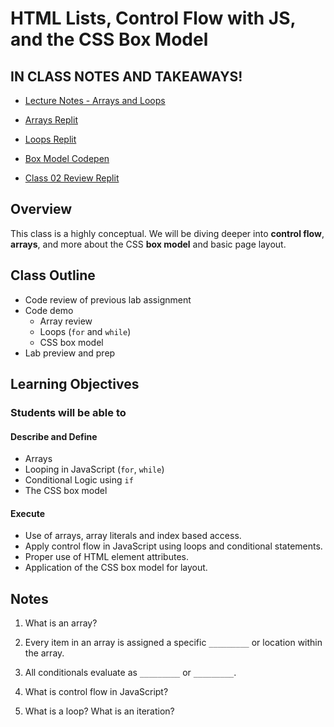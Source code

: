 # HTML Lists, Control Flow with JS, and the CSS Box Model

## IN CLASS NOTES AND TAKEAWAYS!

- [Lecture Notes - Arrays and Loops](lecture-notes.md)

- [Arrays Replit](https://replit.com/@arpatterson31/Class201d83-ARRAYS#index.js)
- [Loops Replit](https://replit.com/@arpatterson31/Class201d83-LOOPS#index.js)
- [Box Model Codepen](https://codepen.io/arpatterson31/pen/bGYqPyp)

- [Class 02 Review Replit](https://replit.com/@arpatterson31/201-class-02-review#index.js)

## Overview

This class is a highly conceptual. We will be diving deeper into **control flow**, **arrays**, and more about the CSS **box model** and basic page layout.

## Class Outline

- Code review of previous lab assignment
- Code demo
  - Array review
  - Loops (`for` and `while`)
  - CSS box model
- Lab preview and prep

## Learning Objectives

### Students will be able to

#### Describe and Define

- Arrays
- Looping in JavaScript (`for`, `while`)
- Conditional Logic using `if`
- The CSS box model

#### Execute

- Use of arrays, array literals and index based access.
- Apply control flow in JavaScript using loops and conditional statements.
- Proper use of HTML element attributes.
- Application of the CSS box model for layout.

## Notes

1. What is an array?

1. Every item in an array is assigned a specific `_________` or location within the array.

1. All conditionals evaluate as `_________` or `_________`.

1. What is control flow in JavaScript?

1. What is a loop? What is an iteration?
